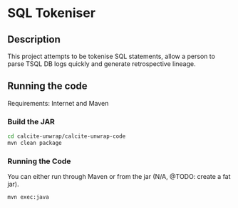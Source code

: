 # SQL Tokeniser #

## Description ##

This project attempts to be tokenise SQL statements, allow a person to parse TSQL DB logs quickly and generate retrospective lineage.

## Running the code ##

Requirements: Internet and Maven

### Build the JAR ###

```sh
cd calcite-unwrap/calcite-unwrap-code
mvn clean package
```

### Running the Code ###

You can either run through Maven or from the jar (N/A, @TODO: create a fat jar).

```sh
mvn exec:java
```

